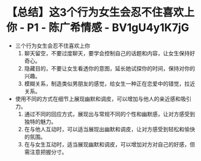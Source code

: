 # 【总结】这3个行为女生会忍不住喜欢上你 - P1 - 陈广希情感 - BV1gU4y1K7jG

-   三个行为女生会忍不住喜欢上你
    1.  聊天留空，不要过度聊天，要学会控制自己的话题和内容，让女生保持好奇心。
    2.  隐藏目的，不要让女生看透你的意图，延长她试探你的时间，保持对你的兴趣。
    3.  模糊关系，制造类似男朋友的感觉，给女生一种正在恋爱中的错觉，拉近关系。
-   使用不同的方式在细节上展现幽默和调皮，可以增加与他人的亲近感和吸引力。
    1.  通过不同的回应方式，展现出与常规不同的个性和幽默感，让对方感受到独特的魅力。
    2.  在与他人互动时，可以适当展现出幽默和调皮，让对方感受到轻松和愉快的氛围。
    3.  在与女生互动时，适当展现幽默和调皮，可以增加对方对自己的好感，但需注意把握分寸。